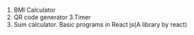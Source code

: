 1. BMI Calculator 
2. QR code generator 
3.Timer  
4. Sum calculator.
Basic programs in React js(A library by react)
